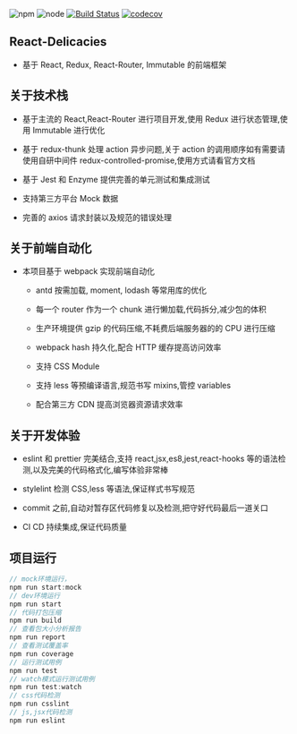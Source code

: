 <!--
 * @Description: REACT-DELICACIES
 * @Author: 廉恒凯
 * @Date: 2019-08-24 10:38:04
 * @LastEditTime: 2020-04-16 12:53:58
 * @LastEditors: 廉恒凯
 -->

![npm](https://img.shields.io/npm/v/node.svg?style=flat-square) ![node](https://img.shields.io/badge/node.js-%3E=_10.0-green.svg?style=flat-square) [![Build Status](https://travis-ci.org/chris-paul/react-delicacies.svg?branch=master)](https://travis-ci.org/chris-paul/react-delicacies) [ ![codecov](https://codecov.io/gh/chris-paul/react-delicacies/branch/master/graph/badge.svg)](https://codecov.io/gh/chris-paul/react-delicacies)

## React-Delicacies

-   基于 React, Redux, React-Router, Immutable 的前端框架

## 关于技术栈

-   基于主流的 React,React-Router 进行项目开发,使用 Redux 进行状态管理,使用 Immutable 进行优化

-   基于 redux-thunk 处理 action 异步问题,关于 action 的调用顺序如有需要请使用自研中间件 redux-controlled-promise,使用方式请看官方文档

-   基于 Jest 和 Enzyme 提供完善的单元测试和集成测试

-   支持第三方平台 Mock 数据

-   完善的 axios 请求封装以及规范的错误处理

## 关于前端自动化

-   本项目基于 webpack 实现前端自动化

    -   antd 按需加载, moment, lodash 等常用库的优化

    -   每一个 router 作为一个 chunk 进行懒加载,代码拆分,减少包的体积

    -   生产环境提供 gzip 的代码压缩,不耗费后端服务器的的 CPU 进行压缩

    -   webpack hash 持久化,配合 HTTP 缓存提高访问效率

    -   支持 CSS Module

    -   支持 less 等预编译语言,规范书写 mixins,管控 variables

    -   配合第三方 CDN 提高浏览器资源请求效率

## 关于开发体验

-   eslint 和 prettier 完美结合,支持 react,jsx,es8,jest,react-hooks 等的语法检测,以及完美的代码格式化,编写体验非常棒

-   stylelint 检测 CSS,less 等语法,保证样式书写规范

-   commit 之前,自动对暂存区代码修复以及检测,把守好代码最后一道关口

-   CI CD 持续集成,保证代码质量

## 项目运行

```javascript
// mock环境运行，
npm run start:mock
// dev环境运行
npm run start
// 代码打包压缩
npm run build
// 查看包大小分析报告
npm run report
// 查看测试覆盖率
npm run coverage
// 运行测试用例
npm run test
// watch模式运行测试用例
npm run test:watch
// css代码检测
npm run csslint
// js,jsx代码检测
npm run eslint
```
